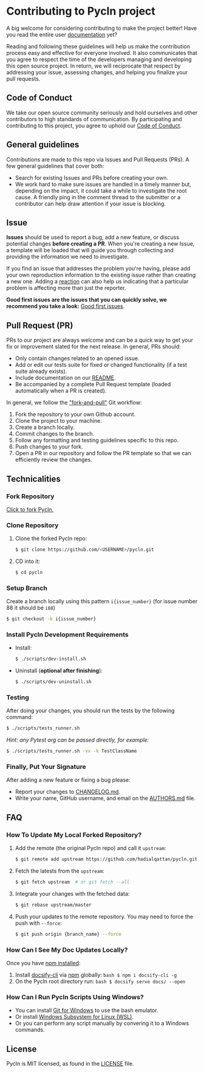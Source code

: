 # Contributing to Pycln project

A big welcome for considering contributing to make the project better! Have you read the
entire user [documentation](README) yet?

Reading and following these guidelines will help us make the contribution process easy
and effective for everyone involved. It also communicates that you agree to respect the
time of the developers managing and developing this open source project. In return, we
will reciprocate that respect by addressing your issue, assessing changes, and helping
you finalize your pull requests.

## Code of Conduct

We take our open source community seriously and hold ourselves and other contributors to
high standards of communication. By participating and contributing to this project, you
agree to uphold our [Code of Conduct](CODE_OF_CONDUCT.md).

## General guidelines

Contributions are made to this repo via Issues and Pull Requests (PRs). A few general
guidelines that cover both:

- Search for existing Issues and PRs before creating your own.
- We work hard to make sure issues are handled in a timely manner but, depending on the
  impact, it could take a while to investigate the root cause. A friendly ping in the
  comment thread to the submitter or a contributor can help draw attention if your issue
  is blocking.

## Issue

**Issues** should be used to report a bug, add a new feature, or discuss potential
changes **before creating a PR**. When you're creating a new Issue, a template will be
loaded that will guide you through collecting and providing the information we need to
investigate.

If you find an issue that addresses the problem you're having, please add your own
reproduction information to the existing issue rather than creating a new one. Adding a
[reaction](https://github.blog/2016-03-10-add-reactions-to-pull-requests-issues-and-comments/)
can also help us indicating that a particular problem is affecting more than just the
reporter.

**Good first issues are the issues that you can quickly solve, we recommend you take a
look:**
[Good first issues](https://github.com/hadialqattan/pycln/labels/good%20first%20issue).

## Pull Request (PR)

PRs to our project are always welcome and can be a quick way to get your fix or
improvement slated for the next release. In general, PRs should:

- Only contain changes related to an opened issue.
- Add or edit our tests suite for fixed or changed functionality (if a test suite
  already exists).
- Include documentation on our [README](README).
- Be accompanied by a complete Pull Request template (loaded automatically when a PR is
  created).

In general, we follow the ["fork-and-pull"](https://github.com/susam/gitpr) Git
workflow:

1. Fork the repository to your own Github account.
2. Clone the project to your machine.
3. Create a branch locally.
4. Commit changes to the branch.
5. Follow any formatting and testing guidelines specific to this repo.
6. Push changes to your fork.
7. Open a PR in our repository and follow the PR template so that we can efficiently
   review the changes.

## Technicalities

### Fork Repository

[Click to fork Pycln.](https://github.com/hadialqattan/pycln/fork)

### Clone Repository

1. Clone the forked Pycln repo:
   ```bash
   $ git clone https://github.com/<USERNAME>/pycln.git
   ```
2. CD into it:
   ```bash
   $ cd pycln
   ```

### Setup Branch

Create a branch locally using this pattern `i{issue_number}` (for issue number 88 it
should be `i88`)

```bash
$ git checkout -b i{issue_number}
```

### Install Pycln Development Requirements

- Install:
  ```bash
  $ ./scripts/dev-install.sh
  ```
- Uninstall (**optional after finishing**):
  ```bash
  $ ./scripts/dev-uninstall.sh
  ```

### Testing

After doing your changes, you should run the tests by the following command:

```bash
$ ./scripts/tests_runner.sh
```

_Hint: any Pytest arg can be passed directly, for example:_

```bash
$ ./scripts/tests_runner.sh -vv -k TestClassName
```

### Finally, Put Your Signature

After adding a new feature or fixing a bug please:

- Report your changes to [CHANGELOG.md](CHANGELOG).
- Write your name, GitHub username, and email on the [AUTHORS.md](AUTHORS) file.

## FAQ

### How To Update My Local Forked Repository?

1. Add the remote (the original Pycln repo) and call it `upstream`:
   ```bash
   $ git remote add upstream https://github.com/hadialqattan/pycln.git
   ```
2. Fetch the latests from the `upstream`:
   ```bash
   $ git fetch upstream  # or git fetch --all
   ```
3. Integrate your changes with the fetched data:
   ```bash
   $ git rebase upstream/master
   ```
4. Push your updates to the remote repository. You may need to force the push with
   `--force`:
   ```bash
   $ git push origin {branch_name} --force
   ```

### How Can I See My Doc Updates Locally?
Once you have [npm installed](https://www.npmjs.com/get-npm):
  1. Install [docsify-cli](https://www.npmjs.com/package/docsify-cli) via [npm](https://www.npmjs.com/) globally:
    ```bash
    $ npm i docsify-cli -g
    ```
  2. On the Pycln root directory run:
    ```bash
    $ docsify serve docs/ --open
    ```

### How Can I Run Pycln Scripts Using Windows?

- You can install [Git for Windows](https://gitforwindows.org/) to use the bash
  emulator.
- Or install
  [Windows Subsystem for Linux (WSL)](https://docs.microsoft.com/en-us/windows/wsl/install-win10).
- Or you can perform any script manually by convering it to a Windows commands.

## License

Pycln is MIT licensed, as found in the
[LICENSE](https://github.com/hadialqattan/pycln/tree/master/LICENSE) file.
